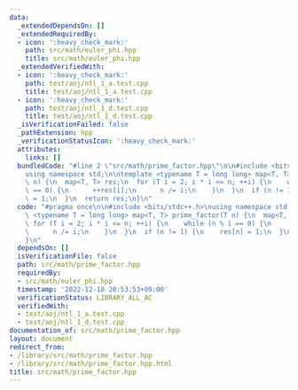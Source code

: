 ```yaml
---
data:
  _extendedDependsOn: []
  _extendedRequiredBy:
  - icon: ':heavy_check_mark:'
    path: src/math/euler_phi.hpp
    title: src/math/euler_phi.hpp
  _extendedVerifiedWith:
  - icon: ':heavy_check_mark:'
    path: test/aoj/ntl_1_a.test.cpp
    title: test/aoj/ntl_1_a.test.cpp
  - icon: ':heavy_check_mark:'
    path: test/aoj/ntl_1_d.test.cpp
    title: test/aoj/ntl_1_d.test.cpp
  _isVerificationFailed: false
  _pathExtension: hpp
  _verificationStatusIcon: ':heavy_check_mark:'
  attributes:
    links: []
  bundledCode: "#line 2 \"src/math/prime_factor.hpp\"\n\n#include <bits/stdc++.h>\n\
    using namespace std;\n\ntemplate <typename T = long long> map<T, T> prime_factor(T\
    \ n) {\n  map<T, T> res;\n  for (T i = 2; i * i <= n; ++i) {\n    while (n % i\
    \ == 0) {\n      ++res[i];\n      n /= i;\n    }\n  }\n  if (n != 1) {\n    res[n]\
    \ = 1;\n  }\n  return res;\n}\n"
  code: "#pragma once\n\n#include <bits/stdc++.h>\nusing namespace std;\n\ntemplate\
    \ <typename T = long long> map<T, T> prime_factor(T n) {\n  map<T, T> res;\n \
    \ for (T i = 2; i * i <= n; ++i) {\n    while (n % i == 0) {\n      ++res[i];\n\
    \      n /= i;\n    }\n  }\n  if (n != 1) {\n    res[n] = 1;\n  }\n  return res;\n\
    }\n"
  dependsOn: []
  isVerificationFile: false
  path: src/math/prime_factor.hpp
  requiredBy:
  - src/math/euler_phi.hpp
  timestamp: '2022-12-18 20:53:53+09:00'
  verificationStatus: LIBRARY_ALL_AC
  verifiedWith:
  - test/aoj/ntl_1_a.test.cpp
  - test/aoj/ntl_1_d.test.cpp
documentation_of: src/math/prime_factor.hpp
layout: document
redirect_from:
- /library/src/math/prime_factor.hpp
- /library/src/math/prime_factor.hpp.html
title: src/math/prime_factor.hpp
---
```

